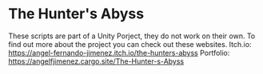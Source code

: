 # The Hunter's Abyss
These scripts are part of a Unity Porject, they do not work on their own. To find out more about the project you can check out these websites. 
Itch.io: https://angel-fernando-jimenez.itch.io/the-hunters-abyss
Portfolio: https://angelfjimenez.cargo.site/The-Hunter-s-Abyss
